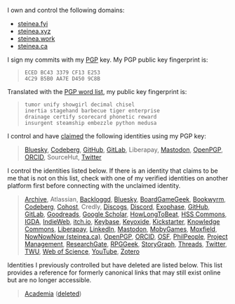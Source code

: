 <!-- Modelled on Molly White's verify page https://www.mollywhite.net/verify/ -->

I own and control the following domains:

<p>
  <ul>
    <li><a href="/" class="u-url" rel="me">steinea.fyi</a></li>
    <li><a href="" class="u-url" rel="me">steinea.xyz</a></li>
    <li><a href="https://steinea.work" class="u-url" rel="me">steinea.work</a></li>
    <li><a href="https://steinea.ca" class="u-url" rel="me">steinea.ca</a></li>
  </ul>
</p>

I sign my commits with my [PGP](/pgp/) key. My PGP public key fingerprint is:

<blockquote>
  <code>ECED BC43 3379 CF13 E253</code>
  <br><code>4C29 B5B0 AA7E D450 9C8B</code>
</blockquote>

Translated with the [PGP word list](https://en.wikipedia.org/wiki/PGP_word_list), my public key fingerprint is:

<blockquote>
  <code>tumor unify showgirl decimal chisel</code>
  <br><code>inertia stagehand barbecue tiger enterprise</code>
  <br><code>drainage certify scorecard phonetic reward</code>
  <br><code>insurgent steamship embezzle python medusa</code>
</blockquote>

I control and have [claimed](https://keyoxide.org/B5B0AA7ED4509C8B "Keyoxide") the following identities using my PGP key:

<blockquote>
  <a href="https://bsky.app/profile/steinea.bsky.social/post/3ledxqrloyk24" class="u-url" rel="me">Bluesky</a>,
  <a href="https://codeberg.org/steinea" class="u-url" rel="me">Codeberg</a>,
  <a href="https://gist.github.com/steinea/9e8fc52ce00b8923ca5df19285e5c449" class="u-url" rel="me">GitHub</a>,
  <a href="https://gitlab.com/steinea/gitlab_proof" class="u-url" rel="me">GitLab</a>,
  Liberapay,
  <a href="https://assemblag.es/@steinea" class="u-url" rel="me">Mastodon</a>,
  <a href="https://keys.openpgp.org/search?q=ECEDBC433379CF13E2534C29B5B0AA7ED4509C8B" class="u-url" rel="me">OpenPGP</a>,
  <a href="https://orcid.org/0000-0003-4131-2695" class="u-url" rel="me">ORCID</a>,
  SourceHut,
  <a href="https://twitter.com/steinea/status/1421178674779353091" class="u-url" rel="me">Twitter</a>
</blockquote>

<p>I control the identities listed below. If there is an identity that claims to be me that is not on this list, check with one of my verified identities on another platform first before connecting with the unclaimed identity.</p>

<!-- GitHub, GitLab, Codeberg, PGP, and Email are currently supported IndieAuth providers -->
<!-- https://indieauth.com/setup -->
<!-- https://indielogin.com/setup -->

<blockquote>
  <a href="https://archive.org/details/@steinea" class="u-url" rel="me">Archive</a>,
  Atlassian,
  <a href="https://www.backloggd.com/u/steinea/" class="u-url" rel="me">Backloggd</a>,
  <a href="https://bsky.app/profile/steinea.bsky.social" class="u-url" rel="me">Bluesky</a>,
  <a href="https://boardgamegeek.com/user/steinea/" class="u-url" rel="me">BoardGameGeek</a>,
  <a href="https://bookwyrm.social/user/steinea/books" class="u-url" rel="me">Bookwyrm</a>,
  <a href="https://codeberg.org/steinea" class="u-url" rel="me">Codeberg</a>,
  <a href="https://cohost.org/steinea" class="u-url" rel="me">Cohost</a>,
  Credly,
  <a href="https://www.discogs.com/user/steinea/collection" class="u-url" rel="me">Discogs</a>,
  <a href="https://discordapp.com/users/steinea" class="u-url" rel="me">Discord</a>,
  <a href="https://www.exophase.com/user/steinea/" class="u-url" rel="me">Exophase</a>,
  <a href="https://github.com/steinea" class="u-url" rel="me">GitHub</a>,
  <a href="https://gitlab.com/steinea" class="u-url" rel="me">GitLab</a>,
  <a href="https://www.goodreads.com/review/list/63502745?shelf=read" class="u-url" rel="me">Goodreads</a>,
  <a href="https://scholar.google.com/citations?view_op=list_works&hl=en&hl=en&user=7qubWGsAAAAJ&sortby=pubdate" class="u-url" rel="me">Google Scholar</a>,
  <a href="https://howlongtobeat.com/user/steinea" class="u-url" rel="me">HowLongToBeat</a>,
  <a href="https://hsscommons.ca/members/1174/" class="u-url" rel="me">HSS Commons</a>,
  <a href="https://igda.peoplegrove.com/hub/igda/profile/ericstein" class="u-url" rel="me">IGDA</a>,
  <a href="https://indieweb.org/User:Www.steinea.ca" class="u-url" rel="me">IndieWeb</a>,
  <a href="https://steinea.itch.io" class="u-url" rel="me">itch.io</a>,
  <a href="https://keybase.io/steinea/" class="u-url" rel="me">Keybase</a>,
  <a href="https://keyoxide.org/B5B0AA7ED4509C8B" class="u-url" rel="me">Keyoxide</a>,
  <a href="https://www.kickstarter.com/profile/vagrantludology/created" class="u-url" rel="me">Kickstarter</a>,
  <a href="https://hcommons.org/members/steinea/" class="u-url" rel="me">Knowledge Commons</a>,
  <a href="https://liberapay.com/steinea/" class="u-url" rel="me">Liberapay</a>,
  <a href="https://www.linkedin.com/in/steinea/" class="u-url" rel="me">LinkedIn</a>,
  <a href="https://assemblag.es/@steinea" class="u-url" rel="me">Mastodon</a>,
  <a href="https://www.mobygames.com/user/948781/steinea/" class="u-url" rel="me">MobyGames</a>,
  <a href="https://www.moxfield.com/users/steinea" class="u-url" rel="me">Moxfield</a>,
  <a href="https://nownownow.com/p/JwZZ" class="u-url" rel="me">NowNowNow (steinea.ca)</a>,
  <a href="https://keys.openpgp.org/search?q=ECEDBC433379CF13E2534C29B5B0AA7ED4509C8B" class="u-url" rel="me">OpenPGP</a>,
  <a href="https://orcid.org/0000-0003-4131-2695" class="u-url" rel="me">ORCID</a>,
  <a href="https://osf.io/jy462/" class="u-url" rel="me">OSF</a>,
  <a href="https://philpeople.org/profiles/eric-stein" class="u-url" rel="me">PhilPeople</a>,
  <a href="https://www.projectmanagement.com/profile/steinea" class="u-url" rel="me">Project Management</a>,
  <a href="https://www.researchgate.net/profile/Eric-Stein-4" class="u-url" rel="me">ResearchGate</a>,
  <a href="https://rpggeek.com/user/steinea" class="u-url" rel="me">RPGGeek</a>,
  <a href="https://app.thestorygraph.com/profile/steinea" class="u-url" rel="me">StoryGraph</a>,
  <a href="https://www.threads.net/@steinea" class="u-url" rel="me">Threads</a>,
  <a href="https://twitter.com/steinea" class="u-url" rel="me">Twitter</a>,
  <a href="https://www.twu.ca/profile/eric-stein" class="u-url" rel="me">TWU</a>,
  <a href="https://www.webofscience.com/wos/author/record/NPI-9402-2025" class="u-url" rel="me">Web of Science</a>,
  <a href="https://www.youtube.com/@steinea" class="u-url" rel="me">YouTube</a>,
  <a href="https://www.zotero.org/steinea" class="u-url" rel="me">Zotero</a>
</blockquote>

<p>Identities I previously controlled but have deleted are listed below. This list provides a reference for formerly canonical links that may still exist online but are no longer accessible.</p>

<blockquote>
  <a href="https://twu.academia.edu/steinea" class="u-url" rel="me">Academia</a> (<a href="https://bsky.app/profile/steinea.bsky.social/post/3lz77nnugtc2u">deleted</a>)
</blockquote>  

<!-- Endpoint link required to for authenticating with IndieAuth from other sites -->
<link rel="authorization_endpoint" href="https://indieauth.com/auth">

